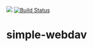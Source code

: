 ![](https://img.shields.io/badge/language-go-cccfff.svg)
[![Build Status](https://travis-ci.org/yawenok/simple-webdav.svg?branch=master)](https://travis-ci.org/yawenok/simple-webdav)

# simple-webdav
